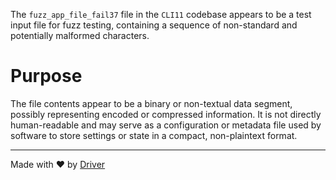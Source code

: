 <!--------------------------------------------------------------------------------->
<!-- IMPORTANT: This file is auto-generated by Driver (https://driver.ai). -------->
<!-- Manual edits may be overwritten on future commits. --------------------------->
<!--------------------------------------------------------------------------------->

The `fuzz_app_file_fail37` file in the `CLI11` codebase appears to be a test input file for fuzz testing, containing a sequence of non-standard and potentially malformed characters.

# Purpose
The file contents appear to be a binary or non-textual data segment, possibly representing encoded or compressed information. It is not directly human-readable and may serve as a configuration or metadata file used by software to store settings or state in a compact, non-plaintext format.

---
Made with ❤️ by [Driver](https://www.driver.ai/)
